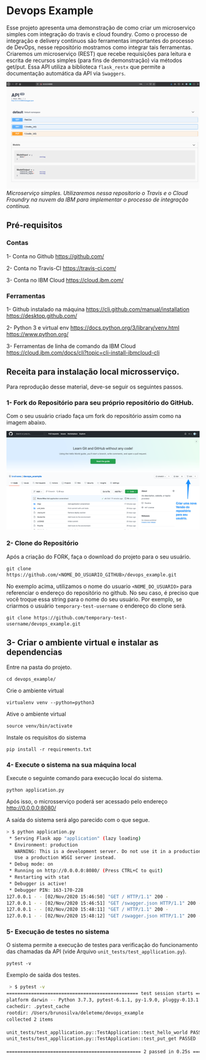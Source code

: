 # Devops Example

Esse projeto apresenta uma demonstração de como criar um microserviço simples com integração do travis e cloud foundry. Como o processo de integração e delivery continuos são ferramentas importantes do processo de DevOps, nesse repositório mostramos como integrar tais ferramentas. Criaremos um microserviço (REST) que recebe requisições para leitura e escrita de recursos simples (para fins de demonstração) via métodos get/put. Essa API utiliza a biblioteca `flask_restx` que permite a documentação automática da API via `Swaggers`.


![](imgs/API_screen_shot.png)*Microserviço simples. Utilizaremos nessa repositorio o Travis e o Cloud Froundry na nuvem da IBM para implementar o processo de integração contínua.*

## Pré-requisitos

### Contas
1- Conta no Github
https://github.com/

2- Conta no Travis-CI
https://travis-ci.com/

3- Conta no IBM Cloud
https://cloud.ibm.com/

### Ferramentas

1- Github instalado na máquina
https://cli.github.com/manual/installation
https://desktop.github.com/

2- Python 3 e virtual env
https://docs.python.org/3/library/venv.html
https://www.python.org/

3- Ferramentas de linha de comando da IBM Cloud
https://cloud.ibm.com/docs/cli?topic=cli-install-ibmcloud-cli


## Receita para instalação local microsserviço.

Para reprodução desse material, deve-se seguir os seguintes passos.

### 1- Fork do Repositório para seu próprio repositório do GitHub.
Com o seu usuário criado faça um fork do repositório assim como na imagem abaixo.

![](imgs/ForkRepository.png)

### 2- Clone do Repositório

Após a criação do FORK, faça o download do projeto para o seu usuário.

```
git clone https://github.com/<NOME_DO_USUARIO_GITHUB>/devops_example.git
```

No exemplo acima, utilizamos o nome do usuario `<NOME_DO_USUARIO>` para referenciar o endereço do repositório no github. No seu caso, é preciso que você troque essa string para o nome do seu usuário. Por exemplo, se criarmos o usuário `temporary-test-username` o endereço do clone será.

```
git clone https://github.com/temporary-test-username/devops_example.git
```

## 3- Criar o ambiente virtual e instalar as dependencias

Entre na pasta do projeto.
```
cd devops_example/
```

Crie o ambiente virtual
```
virtualenv venv --python=python3
```

Ative o ambiente virtual
```
source venv/bin/activate
```

Instale os requisitos do sistema
```
pip install -r requirements.txt
```

### 4- Execute o sistema na sua máquina local

Execute o seguinte comando para execução local do sistema.

```
python application.py
```

Após isso, o microsserviço poderá ser acessado pelo endereço http://0.0.0.0:8080/

A saída do sistema será algo parecido com o que segue.
``` bash
> $ python application.py                                                                     [±main ●]
 * Serving Flask app "application" (lazy loading)
 * Environment: production
   WARNING: This is a development server. Do not use it in a production deployment.
   Use a production WSGI server instead.
 * Debug mode: on
 * Running on http://0.0.0.0:8080/ (Press CTRL+C to quit)
 * Restarting with stat
 * Debugger is active!
 * Debugger PIN: 163-170-228
127.0.0.1 - - [02/Nov/2020 15:46:50] "GET / HTTP/1.1" 200 -
127.0.0.1 - - [02/Nov/2020 15:46:51] "GET /swagger.json HTTP/1.1" 200 -
127.0.0.1 - - [02/Nov/2020 15:48:11] "GET / HTTP/1.1" 200 -
127.0.0.1 - - [02/Nov/2020 15:48:12] "GET /swagger.json HTTP/1.1" 200 -
```
### 5- Execução de testes no sistema

O sistema permite a execução de testes para verificação do funcionamento das chamadas da API (vide Arquivo `unit_tests/test_appllication.py`).

```
pytest -v
```

Exemplo de saída dos testes.

```bash
 > $ pytest -v                                                                                 [±main ●]
================================================ test session starts =================================================
platform darwin -- Python 3.7.3, pytest-6.1.1, py-1.9.0, pluggy-0.13.1 -- /Users/brunosilva/deleteme/devops_example/venv/bin/python3
cachedir: .pytest_cache
rootdir: /Users/brunosilva/deleteme/devops_example
collected 2 items

unit_tests/test_appllication.py::TestApplication::test_hello_world PASSED                                      [ 50%]
unit_tests/test_appllication.py::TestApplication::test_put_get PASSED                                          [100%]

================================================= 2 passed in 0.25s ==================================================
```
